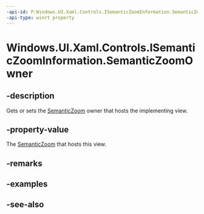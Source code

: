 ```yaml
---
-api-id: P:Windows.UI.Xaml.Controls.ISemanticZoomInformation.SemanticZoomOwner
-api-type: winrt property
---
```


<!-- Property syntax
public Windows.UI.Xaml.Controls.SemanticZoom SemanticZoomOwner { get;  set; }
-->

# Windows.UI.Xaml.Controls.ISemanticZoomInformation.SemanticZoomOwner

## -description
Gets or sets the [SemanticZoom](semanticzoom.md) owner that hosts the implementing view.



## -property-value
The [SemanticZoom](semanticzoom.md) that hosts this view. 
<!--Note about only implementers of interface should set?-->

## -remarks

## -examples

## -see-also
